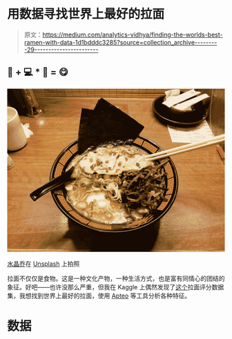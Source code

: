 # 用数据寻找世界上最好的拉面

> 原文：<https://medium.com/analytics-vidhya/finding-the-worlds-best-ramen-with-data-1d1bdddc3285?source=collection_archive---------29----------------------->

## 🍜 + 💻 * 🗾 = 😋

![](img/3377e3590699a72eeee17625135f5d3c.png)

[水晶乔](https://unsplash.com/@crystalsjo?utm_source=medium&utm_medium=referral)在 [Unsplash](https://unsplash.com?utm_source=medium&utm_medium=referral) 上拍照

拉面不仅仅是食物。这是一种文化产物，一种生活方式，也是富有同情心的团结的象征。好吧——也许没那么严重，但我在 Kaggle 上偶然发现了[这个](https://www.kaggle.com/residentmario/ramen-ratings)拉面评分数据集，我想找到世界上最好的拉面，使用 [Apteo](http://apteo.co) 等工具分析各种特征。

# 数据